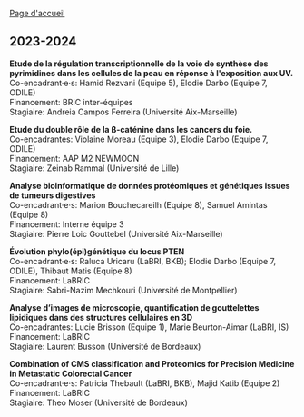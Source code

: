 [Page d'accueil](../index.md)

## 2023-2024

**Etude de la régulation transcriptionnelle de la voie de synthèse des pyrimidines dans les cellules de la peau en réponse à l'exposition aux UV.** \
Co-encadrant·e·s: Hamid Rezvani (Equipe 5), Elodie Darbo (Equipe 7, ODILE) \
Financement: BRIC inter-équipes \
Stagiaire: Andreia Campos Ferreira (Université Aix-Marseille)

**Etude du double rôle de la ß-caténine dans les cancers du foie.** \
Co-encadrantes: Violaine Moreau (Equipe 3), Elodie Darbo (Equipe 7, ODILE) \
Financement: AAP M2 NEWMOON \
Stagiaire: Zeinab Rammal (Université de Lille)

**Analyse bioinformatique de données protéomiques et génétiques issues de tumeurs digestives** \
Co-encadrant·e·s: Marion Bouchecareilh (Equipe 8), Samuel Amintas (Equipe 8) \
Financement: Interne équipe 3 \
Stagiaire: Pierre Loic Gouttebel (Université Aix-Marseille)

**Évolution phylo(épi)génétique du locus PTEN** \
Co-encadrant·e·s: Raluca Uricaru (LaBRI, BKB); Elodie Darbo (Equipe 7, ODILE), Thibaut Matis (Equipe 8) \
Financement: LaBRIC \
Stagiaire: Sabri-Nazim Mechkouri (Université de Montpellier)

**Analyse d’images de microscopie, quantification de gouttelettes lipidiques dans des structures cellulaires en 3D** \
Co-encadrantes: Lucie Brisson (Equipe 1), Marie Beurton-Aimar (LaBRI, IS) \
Financement: LaBRIC \
Stagiaire: Laurent Busson (Université de Bordeaux)

**Combination of CMS classification and Proteomics for Precision Medicine in Metastatic Colorectal Cancer** \
Co-encadrant·e·s: Patricia Thebault (LaBRI, BKB), Majid Katib (Equipe 2) \
Financement: LaBRIC \
Stagiaire: Theo Moser (Université de Bordeaux)

